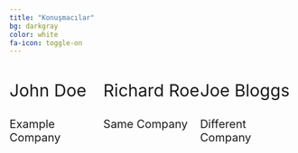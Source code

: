 ```yaml
---
title: "Konuşmacılar"
bg: darkgray
color: white
fa-icon: toggle-on
---
```


<div style="width:100%">
  <div style="float:left; width:33%">
    <span class="fa-stack subtlecircle" style="font-size:100px; background:rgba(255,166,0,0.1)">
      <i class="fa fa-circle fa-stack-2x text-white"></i>
      <i class="fa fa-user fa-stack-1x text-orange"></i>
    </span>
    <p style="font-size:30px">John Doe</p>
    <p style="font-size:20px">Example Company</p>
  </div>
 
  <div style="float:left; width:34%">
    <span class="fa-stack subtlecircle" style="font-size:100px; background:rgba(255,166,0,0.1)">
      <i class="fa fa-circle fa-stack-2x text-white"></i>
      <i class="fa fa-user fa-stack-1x text-orange"></i>
    </span>
    <p style="font-size:30px">Richard Roe</p>
    <p style="font-size:20px">Same Company</p>
  </div>

  <div style="float:left; width:33%">
    <span class="fa-stack subtlecircle" style="font-size:100px; background:rgba(255,166,0,0.1)">
      <i class="fa fa-circle fa-stack-2x text-white"></i>
      <i class="fa fa-user fa-stack-1x text-orange"></i>
    </span>
    <p style="font-size:30px">Joe Bloggs</p>
    <p style="font-size:20px">Different Company</p>
  </div>
</div>
